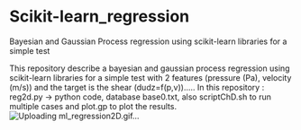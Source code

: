 # Scikit-learn_regression
Bayesian and Gaussian Process regression using scikit-learn libraries for a simple test

This repository describe a bayesian and gaussian process regression using scikit-learn libraries 
for a simple test with 2 features (pressure (Pa), velocity (m/s)) 
and the target is the shear (dudz=f(p,v))..... 
In this repository : reg2d.py -> python code, 
                    database base0.txt, 
                    also scriptChD.sh to run multiple cases 
                    and plot.gp to plot the results.
                    ![Uploading ml_regression2D.gif…]()
